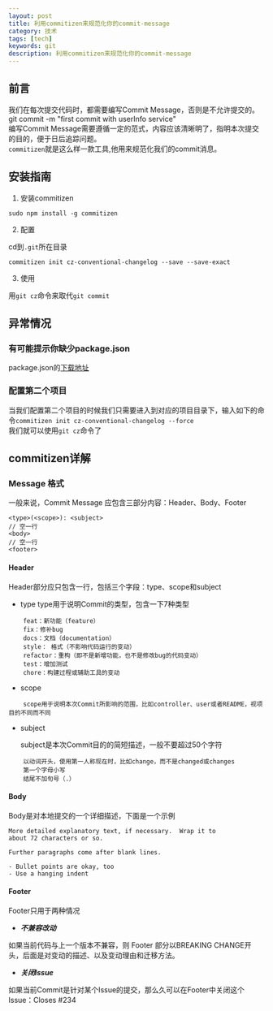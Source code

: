```yaml
---
layout: post
title: 利用commitizen来规范化你的commit-message
category: 技术
tags: [tech]
keywords: git
description: 利用commitizen来规范化你的commit-message
---
```



## 前言  

我们在每次提交代码时，都需要编写Commit Message，否则是不允许提交的。 git commit -m "first commit with userInfo service"  
编写Commit Message需要遵循一定的范式，内容应该清晰明了，指明本次提交的目的，便于日后追踪问题。  
`commitizen`就是这么样一款工具,他用来规范化我们的commit消息。  

## 安装指南   

1. 安装commitizen   

`sudo npm install -g commitizen`  

2. 配置   

cd到`.git`所在目录  

`commitizen init cz-conventional-changelog --save --save-exact`  

3. 使用   

用`git cz`命令来取代`git commit `  

## 异常情况  

### 有可能提示你缺少package.json  

package.json的[下载地址](https://raw.githubusercontent.com/twbs/bootstrap/master/package.json)

### 配置第二个项目  

当我们配置第二个项目的时候我们只需要进入到对应的项目目录下，输入如下的命令`commitizen init cz-conventional-changelog --force`  
我们就可以使用`git cz`命令了  


## commitizen详解  

### Message 格式  
一般来说，Commit Message 应包含三部分内容：Header、Body、Footer

```
<type>(<scope>): <subject>
// 空一行
<body>
// 空一行
<footer>
```

#### Header  

Header部分应只包含一行，包括三个字段：type、scope和subject

- type type用于说明Commit的类型，包含一下7种类型

```
    feat：新功能（feature）
    fix：修补bug
    docs：文档（documentation）
    style： 格式（不影响代码运行的变动）
    refactor：重构（即不是新增功能，也不是修改bug的代码变动）
    test：增加测试
    chore：构建过程或辅助工具的变动
```

- scope

```
    scope用于说明本次Commit所影响的范围，比如controller、user或者README，视项目的不同而不同
```

- subject

    subject是本次Commit目的的简短描述，一般不要超过50个字符

```
    以动词开头，使用第一人称现在时，比如change，而不是changed或changes
    第一个字母小写
    结尾不加句号（.）
```

#### Body  

Body是对本地提交的一个详细描述，下面是一个示例

```
More detailed explanatory text, if necessary.  Wrap it to 
about 72 characters or so. 

Further paragraphs come after blank lines.

- Bullet points are okay, too
- Use a hanging indent
```  

#### Footer  

Footer只用于两种情况  

- ***不兼容改动***  

如果当前代码与上一个版本不兼容，则 Footer 部分以BREAKING CHANGE开头，后面是对变动的描述、以及变动理由和迁移方法。  

- ***关闭Issue***

如果当前Commit是针对某个Issue的提交，那么久可以在Footer中关闭这个Issue：Closes #234

